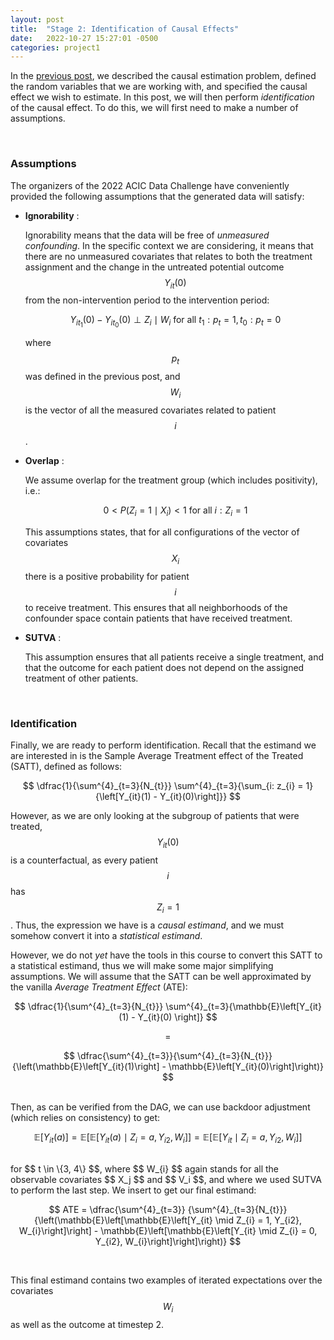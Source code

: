```yaml
---
layout: post
title:  "Stage 2: Identification of Causal Effects"
date:   2022-10-27 15:27:01 -0500
categories: project1
---
```


In the [previous post](/ece-888/project1/2022/10/05/problem-definition), we described the causal estimation problem, defined the random variables that we are working with, and specified the causal effect we wish to estimate. In this post, we will then perform *identification* of the causal effect.
To do this, we will first need to make a number of assumptions.

<br/>


### Assumptions
The organizers of the 2022 ACIC Data Challenge have conveniently provided the following assumptions that the generated data will satisfy:

- **Ignorability** : 

    Ignorability means that the data will be free of *unmeasured confounding*. In the specific context we are considering, it means that there are no unmeasured covariates that relates to both the treatment assignment and the change in the untreated potential outcome $$ Y_{it}(0) $$ from the non-intervention period to the intervention period:

    $$ Y_{it_{1}}(0) - Y_{it_{0}}(0) \perp Z_{i} \mid W_{i} \text{  for all  } t_{1} : p_{t} = 1, t_{0} : p_{t} = 0 $$

    where $$ p_{t} $$ was defined in the previous post, and $$ W_{i} $$ is the vector of all the measured covariates related to patient $$ i $$.

- **Overlap** : 

    We assume overlap for the treatment group (which includes positivity), i.e.:

    $$ 0 < P(Z_{i} = 1 \mid X_{i}) < 1 \text{ for all } i : Z_{i} = 1 $$

    This assumptions states, that for all configurations of the vector of covariates $$ X_{i} $$ there is a positive probability for patient $$ i $$ to receive treatment. This ensures that all neighborhoods of the confounder space contain patients that have received treatment.



- **SUTVA** : 

    This assumption ensures that all patients receive a single treatment, and that the outcome for each patient does not depend on the assigned treatment of other patients.

<br/>





### Identification
Finally, we are ready to perform identification. Recall that the estimand we are interested in is the Sample Average Treatment effect of the Treated (SATT), defined as follows:

$$ \dfrac{1}{\sum^{4}_{t=3}{N_{t}}} \sum^{4}_{t=3}{\sum_{i: z_{i} = 1}{\left[Y_{it}(1) - Y_{it}(0)\right]}}  $$

However, as we are only looking at the subgroup of patients that were treated, $$ Y_{it}(0) $$ is a counterfactual, as every patient $$ i $$ has $$ Z_{i} = 1 $$. Thus, the expression we have is a *causal estimand*, and we must somehow convert it into a *statistical estimand*. 

However, we do not *yet* have the tools in this course to convert this SATT to a statistical estimand, thus we will make some major simplifying assumptions. We will assume that the SATT can be well approximated by the vanilla *Average Treatment Effect* (ATE):

$$ \dfrac{1}{\sum^{4}_{t=3}{N_{t}}} \sum^{4}_{t=3}{\mathbb{E}\left[Y_{it}(1) - Y_{it}(0) \right]}  $$

$$ = $$

$$ \dfrac{\sum^{4}_{t=3}}{\sum^{4}_{t=3}{N_{t}}} {\left(\mathbb{E}\left[Y_{it}(1)\right] - \mathbb{E}\left[Y_{it}(0)\right]\right)} $$

<br/>
Then, as can be verified from the DAG, we can use backdoor adjustment (which relies on consistency) to get:

$$ \mathbb{E}\left[Y_{it}(a)\right]  = 
        \mathbb{E}\left[\mathbb{E}\left[Y_{it}(a) \mid Z_{i} = a, Y_{i2}, W_{i}\right]\right]  =
        \mathbb{E}\left[\mathbb{E}\left[Y_{it} \mid Z_{i} = a, Y_{i2}, W_{i}\right]\right]$$

<br/>
for $$ t \in \{3, 4\} $$, where $$ W_{i} $$ again stands for all the observable covariates $$ X_j $$ and $$ V_i $$, and where we used SUTVA to perform the last step.
We insert to get our final estimand:

$$ ATE = \dfrac{\sum^{4}_{t=3}}
         {\sum^{4}_{t=3}{N_{t}}} {\left(\mathbb{E}\left[\mathbb{E}\left[Y_{it} \mid Z_{i} = 1, Y_{i2}, W_{i}\right]\right] - \mathbb{E}\left[\mathbb{E}\left[Y_{it} \mid Z_{i} = 0, Y_{i2}, W_{i}\right]\right]\right)} $$


<br/>

This final estimand contains two examples of iterated expectations over the covariates $$ W_{i} $$ as well as the outcome at timestep 2.